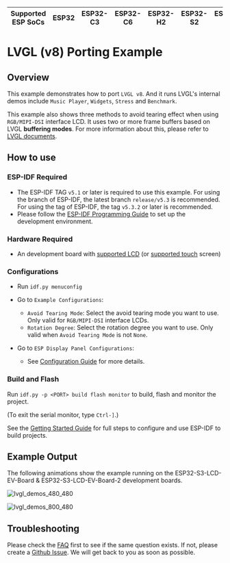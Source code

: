 | Supported ESP SoCs | ESP32 | ESP32-C3 | ESP32-C6 | ESP32-H2 | ESP32-S2 | ESP32-S3 | ESP32-P4 |
| ------------------ | ----- | -------- | -------- | -------- | -------- | -------- | -------- |

# LVGL (v8) Porting Example

## Overview

This example demonstrates how to port `LVGL v8`. And it runs LVGL's internal demos include `Music Player`, `Widgets`, `Stress` and `Benchmark`.

This example also shows three methods to avoid tearing effect when using `RGB/MIPI-DSI` interface LCD. It uses two or more frame buffers based on LVGL **buffering modes**. For more information about this, please refer to [LVGL documents](https://docs.lvgl.io/8.4/porting/display.html?highlight=buffering%20mode#buffering-modes).

## How to use

### ESP-IDF Required

* The ESP-IDF TAG `v5.1` or later is required to use this example. For using the branch of ESP-IDF, the latest branch `release/v5.3` is recommended. For using the tag of ESP-IDF, the tag `v5.3.2` or later is recommended.
* Please follow the [ESP-IDF Programming Guide](https://docs.espressif.com/projects/esp-idf/en/latest/esp32s3/get-started/index.html) to set up the development environment.

### Hardware Required

* An development board with [supported LCD](../../../docs/drivers/lcd.md) (or [supported touch](../../../docs/drivers/touch.md) screen)

### Configurations

- Run `idf.py menuconfig`
- Go to `Example Configurations`:

  - `Avoid Tearing Mode`: Select the avoid tearing mode you want to use. Only valid for `RGB/MIPI-DSI` interface LCDs.
  - `Rotation Degree`: Select the rotation degree you want to use. Only valid when `Avoid Tearing Mode` is not `None`.

- Go to `ESP Display Panel Configurations`:

  - See [Configuration Guide](../../../docs/envs/use_with_idf.md#configuration-guide) for more details.

### Build and Flash

Run `idf.py -p <PORT> build flash monitor` to build, flash and monitor the project.

(To exit the serial monitor, type `Ctrl-]`.)

See the [Getting Started Guide](https://docs.espressif.com/projects/esp-idf/en/latest/get-started/index.html) for full steps to configure and use ESP-IDF to build projects.

## Example Output

The following animations show the example running on the ESP32-S3-LCD-EV-Board & ESP32-S3-LCD-EV-Board-2 development boards.

![lvgl_demos_480_480](https://dl.espressif.com/AE/esp-dev-kits/s3-lcd-ev-board_examples_lvgl_demos_480_480_2.gif)

![lvgl_demos_800_480](https://dl.espressif.com/AE/esp-dev-kits/s3-lcd-ev-board_examples_lvgl_demos_800_480.gif)

## Troubleshooting

Please check the [FAQ](../../../docs/envs/use_with_idf.md#faq) first to see if the same question exists. If not, please create a [Github Issue](https://github.com/esp-arduino-libs/ESP32_Display_Panel/issues). We will get back to you as soon as possible.
